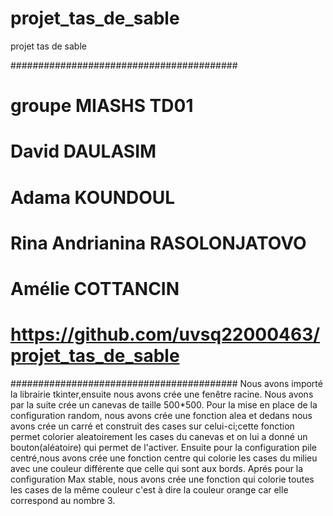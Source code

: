 # projet_tas_de_sable
projet tas de sable

#########################################
# groupe MIASHS TD01
# David DAULASIM
# Adama KOUNDOUL
# Rina Andrianina RASOLONJATOVO
# Amélie COTTANCIN
# https://github.com/uvsq22000463/projet_tas_de_sable
#########################################
Nous avons importé la librairie tkinter,ensuite nous avons crée une fenêtre racine.
Nous avons par la suite crée un canevas de taille 500*500.
Pour la mise en place de la  configuration random, nous avons crée une fonction alea
et dedans nous avons crée un carré et construit des cases sur celui-ci;cette fonction
permet colorier aleatoirement les cases du canevas et on lui a donné un bouton(aléatoire) qui permet de l'activer.
Ensuite pour la configuration pile centré,nous avons crée une fonction centre qui colorie les cases du milieu avec une couleur différente
que celle qui sont aux bords.
Aprés pour la configuration Max stable, nous avons crée une fonction qui colorie toutes les cases de la même couleur
c'est à dire la couleur orange car elle correspond au nombre 3.

